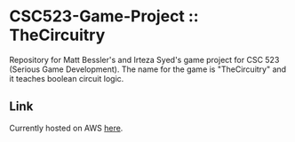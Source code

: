 # CSC523-Game-Project :: TheCircuitry
Repository for Matt Bessler's and Irteza Syed's game project for CSC 523 (Serious Game Development). The name for the game is "TheCircuitry" and it teaches boolean circuit logic.

## Link
Currently hosted on AWS [here](https://s3-us-west-2.amazonaws.com/mbess-public-bucket/WebGL+-+Presentation/index.html).
